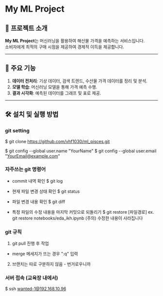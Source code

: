 # My ML Project

## 📖 프로젝트 소개
**My ML Project**는 머신러닝을 활용하여 해산물 가격을 예측하는 서비스입니다.  
소비자에게 최적의 구매 시점을 제공하여 경제적 이득을 제공합니다.

---

## 🚀 주요 기능
1. **데이터 전처리**: 기상 데이터, 검색 트렌드, 수산물 가격 데이터를 정리 및 분석.
2. **모델 학습**: 머신러닝 모델을 통해 가격 예측 수행.
3. **결과 시각화**: 예측된 데이터를 그래프 및 표로 제공.

---

## 🛠️ 설치 및 실행 방법


### git setting
$ git clone https://github.com/vhf1030/ml_pisces.git

$ git config --global user.name "YourName"
$ git config --global user.email "YourEmail@example.com"


### 자주쓰는 git 명령어
- commit 내역 확인
$ git log

- 현재 파일 변경 상태 확인
$ git status

- 파일 변경 내용 확인
$ git diff

- 특정 파일의 수정 내용을 마지막 커밋으로 되돌리기
$ git restore [파일경로]
ex. git restore notebooks/eda_ikh.ipynb
(주의) 수정한 내용이 사라집니다


### git 규칙
1. git pull 진행 후 작업
- merge 메세지가 뜨는 경우 ":q" 입력
2. 브랜치는 따로 구분하지 않음 - 번거로우니까

### 서버 접속 (교육장 내에서)
$ ssh wanted-1@192.168.10.96
